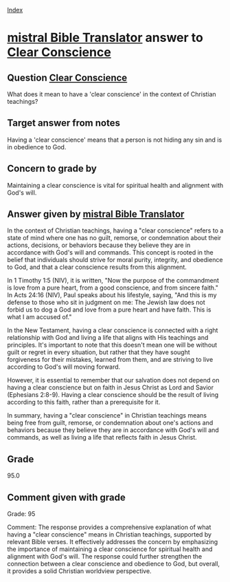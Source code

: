 
[Index](../../index.md)
# [mistral Bible Translator](../../answering_models/mistral_Bible_Translator.md) answer to [Clear Conscience](../../questions/Clear_Conscience.md)

## Question [Clear Conscience](../../questions/Clear_Conscience.md)
What does it mean to have a 'clear conscience' in the context of Christian teachings?

## Target answer from notes
Having a 'clear conscience' means that a person is not hiding any sin and is in obedience to God.

## Concern to grade by
Maintaining a clear conscience is vital for spiritual health and alignment with God's will.

## Answer given by [mistral Bible Translator](../../answering_models/mistral_Bible_Translator.md)
 In the context of Christian teachings, having a "clear conscience" refers to a state of mind where one has no guilt, remorse, or condemnation about their actions, decisions, or behaviors because they believe they are in accordance with God's will and commands. This concept is rooted in the belief that individuals should strive for moral purity, integrity, and obedience to God, and that a clear conscience results from this alignment.

In 1 Timothy 1:5 (NIV), it is written, "Now the purpose of the commandment is love from a pure heart, from a good conscience, and from sincere faith." In Acts 24:16 (NIV), Paul speaks about his lifestyle, saying, "And this is my defense to those who sit in judgment on me: The Jewish law does not forbid us to dog a God and love from a pure heart and have faith. This is what I am accused of."

In the New Testament, having a clear conscience is connected with a right relationship with God and living a life that aligns with His teachings and principles. It's important to note that this doesn't mean one will be without guilt or regret in every situation, but rather that they have sought forgiveness for their mistakes, learned from them, and are striving to live according to God's will moving forward.

However, it is essential to remember that our salvation does not depend on having a clear conscience but on faith in Jesus Christ as Lord and Savior (Ephesians 2:8-9). Having a clear conscience should be the result of living according to this faith, rather than a prerequisite for it.

In summary, having a "clear conscience" in Christian teachings means being free from guilt, remorse, or condemnation about one's actions and behaviors because they believe they are in accordance with God's will and commands, as well as living a life that reflects faith in Jesus Christ.

## Grade
95.0

## Comment given with grade
Grade: 95

Comment: The response provides a comprehensive explanation of what having a "clear conscience" means in Christian teachings, supported by relevant Bible verses. It effectively addresses the concern by emphasizing the importance of maintaining a clear conscience for spiritual health and alignment with God's will. The response could further strengthen the connection between a clear conscience and obedience to God, but overall, it provides a solid Christian worldview perspective.
